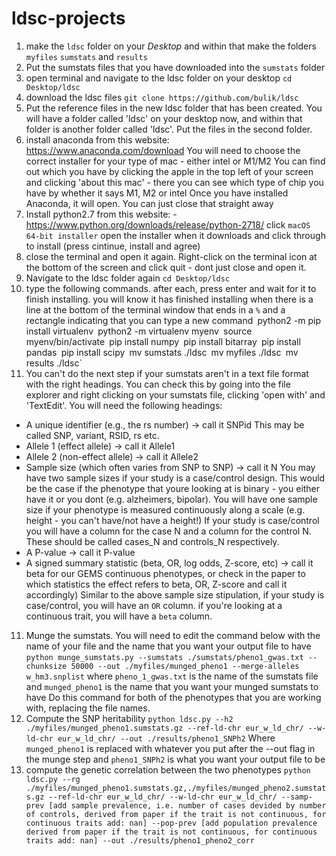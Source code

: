 # ldsc-projects

1. make the `ldsc` folder on your *Desktop* and within that make the folders `myfiles` `sumstats` and `results`
2. Put the sumstats files that you have downloaded into the `sumstats` folder
3. open terminal and navigate to the ldsc folder on your desktop
`cd Desktop/ldsc`
4. download the ldsc files
`git clone https://github.com/bulik/ldsc`
5. Put the reference files in the new ldsc folder that has been created. You will have a folder called 'ldsc' on your desktop now, and within that folder is another folder called 'ldsc'. Put the files in the second folder.  
6. install anaconda from this website: https://www.anaconda.com/download
You will need to choose the correct installer for your type of mac - either intel or M1/M2
You can find out which you have by clicking the apple in the top left of your screen and clicking 'about this mac' - there you can see which type of chip you have by whether it says M1, M2 or intel
Once you have installed Anaconda, it will open. You can just close that straight away
7. Install python2.7 from this website: - https://www.python.org/downloads/release/python-2718/
click `macOS 64-bit installer`
open the installer when it downloads and click through to install (press cintinue, install and agree)
8. close the terminal and open it again. Right-click on the terminal icon at the bottom of the screen and click quit - dont just close and open it.
9. Navigate to the ldsc folder again
`cd Desktop/ldsc`
10. type the following commands. after each, press enter and wait for it to finish installing. you will know it has finished installing when there is a line at the bottom of the terminal window that ends in a `%` and a rectangle indicating that you can type a new command`
`python2 -m pip install virtualenv`
`python2 -m virtualenv myenv`
`source myenv/bin/activate`
`pip install numpy`
`pip install bitarray`
`pip install pandas`
`pip install scipy`
`mv sumstats ./ldsc`
`mv myfiles ./ldsc`
`mv results ./ldsc`
11. You can't do the next step if your sumstats aren't in a text file format with the right headings. You can check this by going into the file explorer and right clicking on your sumstats file, clicking 'open with' and 'TextEdit'. You will need the following headings:
- A unique identifier (e.g., the rs number) -> call it SNPid
This may be called SNP, variant, RSID, rs etc. 
- Allele 1 (effect allele) -> call it Allele1
- Allele 2 (non-effect allele) -> call it Allele2
- Sample size (which often varies from SNP to SNP) -> call it N
You may have two sample sizes if your study is a case/control design. This would be the case if the phenotype that youre looking at is binary - you either have it or you dont (e.g. alzheimers, bipolar). You will have one sample size if your phenotype is measured continuously along a scale (e.g. height - you can't have/not have a height!)
If your study is case/control you will have a column for the case N and a column for the control N. These should be called cases_N and controls_N respectively. 
- A P-value -> call it P-value
- A signed summary statistic (beta, OR, log odds, Z-score, etc) -> call it beta for our GEMS continuous phenotypes, or check in the paper to which statistics the effect refers to beta, OR, Z-score and call it accordingly)
Similar to the above sample size stipulation, if your study is case/control, you will have an `OR` column. if you're looking at a continuous trait, you will have a `beta` column.
11. Munge the sumstats. You will need to edit the command below with the name of your file and the name that you want your output file to have
`python munge_sumstats.py --sumstats ./sumstats/pheno1_gwas.txt --chunksize 50000 --out ./myfiles/munged_pheno1 --merge-alleles w_hm3.snplist`
where `pheno_1_gwas.txt` is the name of the sumstats file and `munged_pheno1` is the name that you want your munged sumstats to have
Do this command for both of the phenotypes that you are working with, replacing the file names. 
12. Compute the SNP heritability
`python ldsc.py --h2 ./myfiles/munged_pheno1.sumstats.gz --ref-ld-chr eur_w_ld_chr/ --w-ld-chr eur_w_ld_chr/ --out ./results/pheno1_SNPh2`
Where `munged_pheno1` is replaced with whatever you put after the --out flag in the munge step and `pheno1_SNPh2` is what you want your output file to be
13. compute the genetic correlation between the two phenotypes
`python ldsc.py --rg ./myfiles/munged_pheno1.sumstats.gz,./myfiles/munged_pheno2.sumstats.gz --ref-ld-chr eur_w_ld_chr/ --w-ld-chr eur_w_ld_chr/ --samp-prev [add sample prevalence, i.e. number of cases devided by number of controls, derived from paper if the trait is not continuous, for continuous traits add: nan] --pop-prev [add population prevalence derived from paper if the trait is not continuous, for continuous traits add: nan] --out ./results/pheno1_pheno2_corr`





